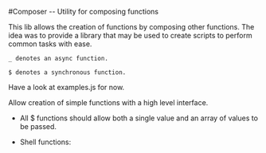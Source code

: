 #Composer -- Utility for composing functions

This lib allows the creation of functions by composing other functions.  The
idea was to provide a library that may be used to create scripts to perform
common tasks with ease.

    _ denotes an async function.

    $ denotes a synchronous function.

Have a look at examples.js for now.

Allow creation of simple functions with a high level interface.

 - All $ functions should allow both a single value and an array of values to be
   passed.

 - Shell functions:

